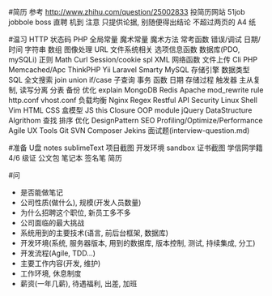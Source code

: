 #简历
参考
    http://www.zhihu.com/question/25002833
投简历网站
    51job
    jobbole
    boss 直聘
    机到
注意
    只提供论据, 别随便得出结论
    不超过两页的 A4 纸

#温习
HTTP
    状态码
PHP
    全局常量
    魔术常量
    魔术方法
    常考函数
        错误/调试
        日期/时间
        字符串
        数组
        图像处理
        URL
        文件系统相关
        选项信息函数
        数据库(PDO, mySQLi)
        正则
        Math
        Curl
        Session/cookie
        spl
        XML
        网络函数
    文件上传
    Cli PHP
    Memcached/Apc
ThinkPHP
Yii
Laravel
Smarty
MySQL
    存储引擎
    数据类型
    SQL
        全文搜索
        join
        union
        if/case
        子查询
    事务
    函数
        日期
    存储过程
    触发器
    主从复制, 读写分离
    分表
    备份
    优化
    explain
MongoDB
Redis
Apache
    mod_rewrite rule
    http.conf
    vhost.conf
    负载均衡
Nginx
Regex
Restful API
Security
Linux
Shell
Vim
HTML
CSS
    盒模型
JS
    this
    Closure
    OOP
    module
jQuery
DataStructure
Algrithom
    查找
    排序
    优化
DesignPattern
SEO
Profiling/Optimize/Performance
Agile
UX
Tools
    Git
    SVN
    Composer
    Jekins
面试题(interview-question.md)

#准备
U盘
    notes
    sublimeText
    项目截图
    开发环境
    sandbox
    证书截图
        学信网学籍
        4/6 级证
公文包
笔记本
签名笔
简历

#问
- 是否能做笔记
- 公司性质(做什么), 规模(开发人员数量)
- 为什么招聘这个职位, 新员工多不多
- 公司面临的最大挑战
- 系统用到的主要技术(语言, 前后台框架, 数据库)
- 开发环境(系统, 服务器版本, 用到的数据库, 版本控制, 测试, 持续集成, 分工)
- 开发流程(Agile, TDD...)
- 主要工作内容(开发, 维护)
- 工作环境, 休息制度
- 薪资(一年几薪), 待遇福利, 出差, 加班